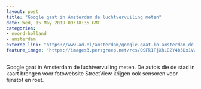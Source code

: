 ```yaml
---
layout: post
title: "Google gaat in Amsterdam de luchtvervuiling meten"
date: Wed, 15 May 2019 09:18:35 GMT
categories: 
- noord-holland 
- amsterdam 
externe_link: "https://www.ad.nl/amsterdam/google-gaat-in-amsterdam-de-luchtvervuiling-meten~ac670541/"
feature_image: "https://images3.persgroep.net/rcs/OSFk1FjXhLB2Y4b3Dx1VwcRj7nE/diocontent/148416663/_fitwidth/400/?appId=21791a8992982cd8da851550a453bd7f&quality=0.7"
---
```


Google gaat in Amsterdam de luchtvervuiling meten. De auto’s die de stad in kaart brengen voor fotowebsite StreetView krijgen ook sensoren voor fijnstof en roet.
